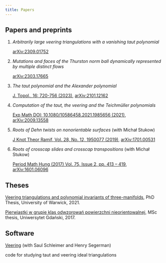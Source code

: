 ```yaml
---
title: Papers
---
```


## Papers and preprints


1. _Arbitrarily large veering triangulations with a vanishing taut polynomial_

    [arXiv:2309.01752](https://arxiv.org/abs/2309.01752)

2. _Mutations and faces of the Thurston norm ball dynamically represented by multiple distinct flows_

    [arXiv:2303.17665](https://arxiv.org/abs/2303.17665)

4. _The taut polynomial and the Alexander polynomial_ 
 
    [ J. Topol., 16: 720-756 (2023)](https://doi.org/10.1112/topo.12302), [arXiv:2101.12162](https://arxiv.org/abs/2101.12162v3)

5. _Computation of the taut, the veering and the Teichmüller polynomials_

    [Exp Math DOI: 10.1080/10586458.2021.1985656 (2021)](https://www.tandfonline.com/doi/full/10.1080/10586458.2021.1985656), [arXiv:2009.13558](https://arxiv.org/abs/2009.13558v2)

6. _Roots of Dehn twists on nonorientable surfaces_ (with Michał Stukow)

    [J Knot Theor Ramif,  Vol. 28, No. 12, 1950077 (2019)](https://www.worldscientific.com/doi/10.1142/S0218216519500779), [arXiv:1701.00531](https://arxiv.org/abs/1701.00531v2)

7. _Roots of crosscap slides and crosscap transpositions_ (with Michał Stukow)
 
    [Period Math Hung (2017) Vol. 75, Issue 2, pp. 413 – 419](https://link.springer.com/article/10.1007/s10998-017-0210-3), [arXiv:1601.06096](https://arxiv.org/abs/1601.06096v2)
    
## Theses

[Veering triangulations and polynomial invariants of three-manifolds](http://wrap.warwick.ac.uk/162096/), PhD Thesis, University of Warwick, 2021.


[Pierwiastki w grupie klas odwzorowań powierzchni nieorientowalnej](files/Parlak_mgr.pdf), MSc thesis, Uniwersytet Gdański, 2017.


## Software

[Veering](https://github.com/henryseg/Veering) (with Saul Schleimer and Henry Segerman)

code for studying taut and veering ideal triangulations


